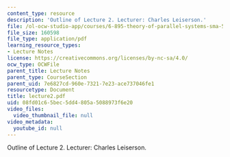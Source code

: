 ```yaml
---
content_type: resource
description: 'Outline of Lecture 2. Lecturer: Charles Leiserson.'
file: /ol-ocw-studio-app/courses/6-895-theory-of-parallel-systems-sma-5509-fall-2003/08fd01c65bec5dd4805a5088973f6e20_lecture2.pdf
file_size: 160598
file_type: application/pdf
learning_resource_types:
- Lecture Notes
license: https://creativecommons.org/licenses/by-nc-sa/4.0/
ocw_type: OCWFile
parent_title: Lecture Notes
parent_type: CourseSection
parent_uid: 7e6827cd-960e-7321-7e23-ace737046fe1
resourcetype: Document
title: lecture2.pdf
uid: 08fd01c6-5bec-5dd4-805a-5088973f6e20
video_files:
  video_thumbnail_file: null
video_metadata:
  youtube_id: null
---
```

Outline of Lecture 2. Lecturer: Charles Leiserson.